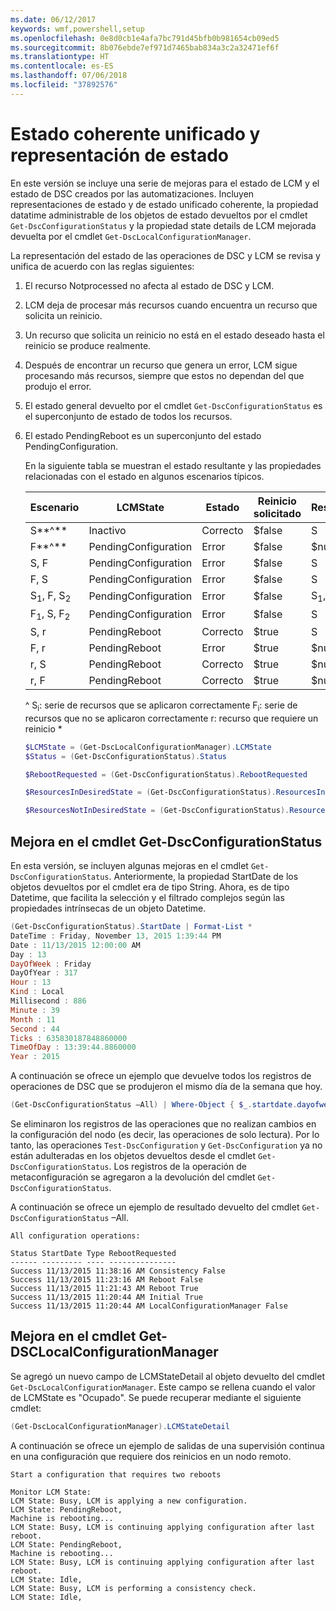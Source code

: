 ```yaml
---
ms.date: 06/12/2017
keywords: wmf,powershell,setup
ms.openlocfilehash: 0e8d0cb1e4afa7bc791d45bfb0b981654cb09ed5
ms.sourcegitcommit: 8b076ebde7ef971d7465bab834a3c2a32471ef6f
ms.translationtype: HT
ms.contentlocale: es-ES
ms.lasthandoff: 07/06/2018
ms.locfileid: "37892576"
---
```

# <a name="unified-and-consistent-state-and-status-representation"></a>Estado coherente unificado y representación de estado

En este versión se incluye una serie de mejoras para el estado de LCM y el estado de DSC creados por las automatizaciones. Incluyen representaciones de estado y de estado unificado coherente, la propiedad datatime administrable de los objetos de estado devueltos por el cmdlet `Get-DscConfigurationStatus` y la propiedad state details de LCM mejorada devuelta por el cmdlet `Get-DscLocalConfigurationManager`.

La representación del estado de las operaciones de DSC y LCM se revisa y unifica de acuerdo con las reglas siguientes:

1. El recurso Notprocessed no afecta al estado de DSC y LCM.
2. LCM deja de procesar más recursos cuando encuentra un recurso que solicita un reinicio.
3. Un recurso que solicita un reinicio no está en el estado deseado hasta el reinicio se produce realmente.
4. Después de encontrar un recurso que genera un error, LCM sigue procesando más recursos, siempre que estos no dependan del que produjo el error.
5. El estado general devuelto por el cmdlet `Get-DscConfigurationStatus` es el superconjunto de estado de todos los recursos.
6. El estado PendingReboot es un superconjunto del estado PendingConfiguration.

   En la siguiente tabla se muestran el estado resultante y las propiedades relacionadas con el estado en algunos escenarios típicos.

   | Escenario                    | LCMState       | Estado | Reinicio solicitado  | ResourcesInDesiredState  | ResourcesNotInDesiredState |
   |---------------------------------|----------------------|------------|---------------|------------------------------|--------------------------------|
   | S**^**                          | Inactivo                 | Correcto    | $false        | S                            | $null                          |
   | F**^**                          | PendingConfiguration | Error    | $false        | $null                        | F                              |
   | S, F                             | PendingConfiguration | Error    | $false        | S                            | F                              |
   | F, S                             | PendingConfiguration | Error    | $false        | S                            | F                              |
   | S<sub>1</sub>, F, S<sub>2</sub> | PendingConfiguration | Error    | $false        | S<sub>1</sub>, S<sub>2</sub> | F                              |
   | F<sub>1</sub>, S, F<sub>2</sub> | PendingConfiguration | Error    | $false        | S                            | F<sub>1</sub>, F<sub>2</sub>   |
   | S, r                            | PendingReboot        | Correcto    | $true         | S                            | r                              |
   | F, r                            | PendingReboot        | Error    | $true         | $null                        | F, r                           |
   | r, S                            | PendingReboot        | Correcto    | $true         | $null                        | r                              |
   | r, F                            | PendingReboot        | Correcto    | $true         | $null                        | r                              |

   ^
   S<sub>i</sub>: serie de recursos que se aplicaron correctamente F<sub>i</sub>: serie de recursos que no se aplicaron correctamente r: recurso que requiere un reinicio \*

   ```powershell
   $LCMState = (Get-DscLocalConfigurationManager).LCMState
   $Status = (Get-DscConfigurationStatus).Status

   $RebootRequested = (Get-DscConfigurationStatus).RebootRequested

   $ResourcesInDesiredState = (Get-DscConfigurationStatus).ResourcesInDesiredState

   $ResourcesNotInDesiredState = (Get-DscConfigurationStatus).ResourcesNotInDesiredState
   ```

## <a name="enhancement-in-get-dscconfigurationstatus-cmdlet"></a>Mejora en el cmdlet Get-DscConfigurationStatus

En esta versión, se incluyen algunas mejoras en el cmdlet `Get-DscConfigurationStatus`. Anteriormente, la propiedad StartDate de los objetos devueltos por el cmdlet era de tipo String. Ahora, es de tipo Datetime, que facilita la selección y el filtrado complejos según las propiedades intrínsecas de un objeto Datetime.

```powershell
(Get-DscConfigurationStatus).StartDate | Format-List *
DateTime : Friday, November 13, 2015 1:39:44 PM
Date : 11/13/2015 12:00:00 AM
Day : 13
DayOfWeek : Friday
DayOfYear : 317
Hour : 13
Kind : Local
Millisecond : 886
Minute : 39
Month : 11
Second : 44
Ticks : 635830187848860000
TimeOfDay : 13:39:44.8860000
Year : 2015
```

A continuación se ofrece un ejemplo que devuelve todos los registros de operaciones de DSC que se produjeron el mismo día de la semana que hoy.

```powershell
(Get-DscConfigurationStatus –All) | Where-Object { $_.startdate.dayofweek -eq (Get-Date).DayOfWeek }
```

Se eliminaron los registros de las operaciones que no realizan cambios en la configuración del nodo (es decir, las operaciones de solo lectura). Por lo tanto, las operaciones `Test-DscConfiguration` y `Get-DscConfiguration` ya no están adulteradas en los objetos devueltos desde el cmdlet `Get-DscConfigurationStatus`.
Los registros de la operación de metaconfiguración se agregaron a la devolución del cmdlet `Get-DscConfigurationStatus`.

A continuación se ofrece un ejemplo de resultado devuelto del cmdlet `Get-DscConfigurationStatus` –All.

```output
All configuration operations:

Status StartDate Type RebootRequested
------ --------- ---- ---------------
Success 11/13/2015 11:38:16 AM Consistency False
Success 11/13/2015 11:23:16 AM Reboot False
Success 11/13/2015 11:21:43 AM Reboot True
Success 11/13/2015 11:20:44 AM Initial True
Success 11/13/2015 11:20:44 AM LocalConfigurationManager False
```

## <a name="enhancement-in-get-dsclocalconfigurationmanager-cmdlet"></a>Mejora en el cmdlet Get-DSCLocalConfigurationManager

Se agregó un nuevo campo de LCMStateDetail al objeto devuelto del cmdlet `Get-DscLocalConfigurationManager`. Este campo se rellena cuando el valor de LCMState es "Ocupado". Se puede recuperar mediante el siguiente cmdlet:

```powershell
(Get-DscLocalConfigurationManager).LCMStateDetail
```

A continuación se ofrece un ejemplo de salidas de una supervisión continua en una configuración que requiere dos reinicios en un nodo remoto.

```output
Start a configuration that requires two reboots

Monitor LCM State:
LCM State: Busy, LCM is applying a new configuration.
LCM State: PendingReboot,
Machine is rebooting...
LCM State: Busy, LCM is continuing applying configuration after last reboot.
LCM State: PendingReboot,
Machine is rebooting...
LCM State: Busy, LCM is continuing applying configuration after last reboot.
LCM State: Idle,
LCM State: Busy, LCM is performing a consistency check.
LCM State: Idle,
```
